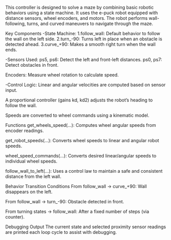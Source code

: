 This controller is designed to solve a maze by combining basic robotic behaviors using a state machine. It uses the e-puck robot equipped with distance sensors, wheel encoders, and motors. The robot performs wall-following, turns, and curved maneuvers to navigate through the maze.

Key Components
-State Machine:
1.follow_wall: Default behavior to follow the wall on the left side.
2.turn_-90: Turns left in place when an obstacle is detected ahead.
3.curve_+90: Makes a smooth right turn when the wall ends.

-Sensors Used:
ps5, ps6: Detect the left and front-left distances.
ps0, ps7: Detect obstacles in front.

Encoders: Measure wheel rotation to calculate speed.

-Control Logic:
Linear and angular velocities are computed based on sensor input.

A proportional controller (gains kd, kd2) adjusts the robot’s heading to follow the wall.

Speeds are converted to wheel commands using a kinematic model.

Functions
get_wheels_speed(...): Computes wheel angular speeds from encoder readings.

get_robot_speeds(...): Converts wheel speeds to linear and angular robot speeds.

wheel_speed_commands(...): Converts desired linear/angular speeds to individual wheel speeds.

follow_wall_to_left(...): Uses a control law to maintain a safe and consistent distance from the left wall.

Behavior Transition Conditions
From follow_wall → curve_+90: Wall disappears on the left.

From follow_wall → turn_-90: Obstacle detected in front.

From turning states → follow_wall: After a fixed number of steps (via counter).

Debugging Output
The current state and selected proximity sensor readings are printed each loop cycle to assist with debugging.

